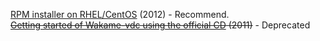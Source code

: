 [RPM installer on RHEL/CentOS](https://github.com/axsh/wakame-vdc/tree/master/rpmbuild) (2012) - Recommend.  
<s>[Getting started of Wakame-vdc using the official CD](Getting-started-using-the-official-cd) (2011)</s> - Deprecated  




